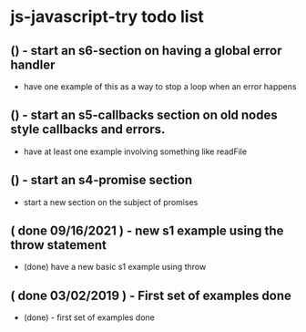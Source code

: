 # js-javascript-try todo list

## () - start an s6-section on having a global error handler
* have one example of this as a way to stop a loop when an error happens

## () - start an s5-callbacks section on old nodes style callbacks and errors.
* have at least one example involving something like readFile

## () - start an s4-promise section
* start a new section on the subject of promises

## ( done 09/16/2021 ) - new s1 example using the throw statement
* (done) have a new basic s1 example using throw

## ( done 03/02/2019 ) - First set of examples done
* (done) - first set of examples done

